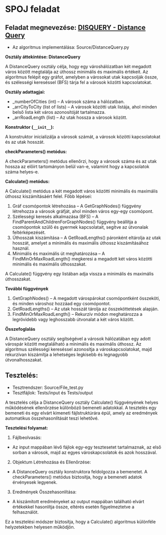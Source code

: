# SPOJ feladat
## Feladat megnevezése: [DISQUERY - Distance Query](https://www.spoj.com/problems/DISQUERY/)

- Az algoritmus implementálása: Source/DistanceQuery.py

**Osztály áttekintése: DistanceQuery** 

A DistanceQuery osztály célja, hogy egy városhálózatban két megadott város között megtalálja az úthossz minimális és maximális értékeit. Az algoritmus felépít egy gráfot, amelyben a városokat utak kapcsolják össze, és szélességi kereséssel (BFS) tárja fel a városok közötti kapcsolatokat.

**Osztály adattagjai:**

- _numberOfCities (int) – A városok száma a hálózatban.
- _arrCityToCity (list of lists) – A városok közötti utak listája, ahol minden belső lista két város azonosítóját tartalmazza.
- _arrRoadLength (list) – Az utak hossza a városok között.  

**Konstruktor (`__init__`):** 

A konstruktor inicializálja a városok számát, a városok közötti kapcsolatokat és az utak hosszát.

**checkParameters() metódus:**  

A checkParameters() metódus ellenőrzi, hogy a városok száma és az utak hossza az előírt tartományon belül van-e, valamint hogy a kapcsolatok száma helyes-e.

**Calculate() metódus:**  

A Calculate() metódus a két megadott város közötti minimális és maximális úthossz kiszámításáért felel. Főbb lépései:

1. Gráf csomópontok létrehozása – A GetGraphNodes() függvény létrehozza a városok gráfját, ahol minden város egy-egy csomópont.
2. Szélességi keresés alkalmazása (BFS) – A FindParentAndChildrenForGraphNodes() függvény beállítja a csomópontok szülő és gyermek kapcsolatait, segítve az útvonalak feltérképezését.
3. Úthosszak kiszámítása – A GetRoadLengths() páronként eltárolja az utak hosszát, amelyet a minimális és maximális úthossz kiszámításához használ.
4. Minimális és maximális út meghatározása – A FindMinOrMaxRoadLength() megkeresi a megadott két város közötti minimális és maximális úthosszakat.

A Calculate() függvény egy listában adja vissza a minimális és maximális úthosszakat.

**További függvények** 

1. GetGraphNodes() – A megadott várospárokat csomópontként összeköti, és minden városhoz hozzáad egy csomópontot.
2. GetRoadLengths() – Az utak hosszát tárolja az összeköttetések alapján.
3. FindMinOrMaxRoadLength() – Rekurzív módon meghatározza a legrövidebb vagy leghosszabb útvonalat a két város között.

**Összefoglalás**   

A DistanceQuery osztály segítségével a városok hálózatában egy adott várospár között megtalálható a minimális és maximális úthossz. Az algoritmus szélességi kereséssel azonosítja a városkapcsolatokat, majd rekurzívan kiszámítja a lehetséges legkisebb és legnagyobb útvonalhosszakat.

## Tesztelés: ##

- Tesztrendszer: Source/File_test.py  
- Tesztfájlok: Tests/input és Tests/output

A tesztelés célja a DistanceQuery osztály Calculate() függvényének helyes működésének ellenőrzése különböző bemeneti adatokkal. A tesztelés egy bemeneti és egy elvárt kimeneti fájlstruktúrára épül, amely az eredmények automatikus összehasonlítását teszi lehetővé.

**Tesztelési folyamat:**  

1. Fájlbeolvasás:

- Az input mappában lévő fájlok egy-egy tesztesetet tartalmaznak, az első sorban a városok, majd az egyes városkapcsolatok és azok hosszával.

2. Objektum Létrehozása és Ellenőrzése:

- A DistanceQuery osztály konstruktora feldolgozza a bemenetet. A checkParameters() metódus biztosítja, hogy a bemeneti adatok érvényesek legyenek.

3. Eredmények Összehasonlítása:

- A kiszámított eredményeket az output mappában található elvárt értékekkel hasonlítja össze, eltérés esetén figyelmeztetve a felhasználót.

Ez a tesztelési módszer biztosítja, hogy a Calculate() algoritmus különféle helyzetekben helyesen működjön.
